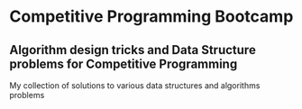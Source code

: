 # Competitive Programming Bootcamp

## Algorithm design tricks and Data Structure problems for Competitive Programming

My collection of solutions  to various data structures and algorithms problems
